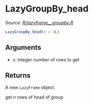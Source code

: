 # LazyGroupBy_head

*Source: [R/lazyframe__groupby.R](https://github.com/pola-rs/r-polars/tree/main/R/lazyframe__groupby.R)*

```r
LazyGroupBy_head(n = 1L)
```

## Arguments

- `n`: integer number of rows to get

## Returns

A new `LazyFrame` object.

get n rows of head of group